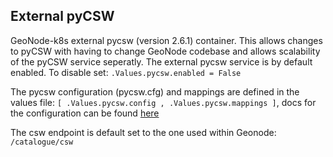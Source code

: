 External pyCSW 
--------------

  
GeoNode-k8s external pycsw (version 2.6.1) container. This allows changes to pyCSW with having to change GeoNode codebase and allows scalability of the pyCSW service seperatly. The external pycsw service is by default enabled. To disable set: `.Values.pycsw.enabled = False`

The pycsw configuration (pycsw.cfg) and mappings are defined in the values file: `[ .Values.pycsw.config , .Values.pycsw.mappings ]`, docs for the configuration can be found [here]( https://docs.pycsw.org/en/2.6.1/configuration.html.)

The csw endpoint is default set to the one used within Geonode: `/catalogue/csw`
